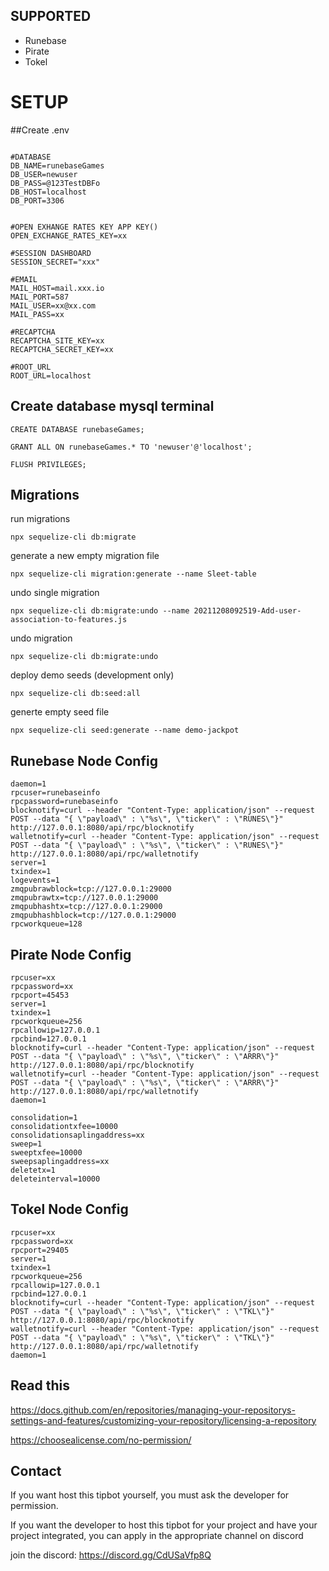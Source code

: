 ## SUPPORTED
- Runebase
- Pirate
- Tokel

# SETUP

##Create .env

```

#DATABASE
DB_NAME=runebaseGames
DB_USER=newuser
DB_PASS=@123TestDBFo
DB_HOST=localhost
DB_PORT=3306


#OPEN EXHANGE RATES KEY APP KEY()
OPEN_EXCHANGE_RATES_KEY=xx

#SESSION DASHBOARD
SESSION_SECRET="xxx"

#EMAIL
MAIL_HOST=mail.xxx.io
MAIL_PORT=587
MAIL_USER=xx@xx.com
MAIL_PASS=xx

#RECAPTCHA
RECAPTCHA_SITE_KEY=xx
RECAPTCHA_SECRET_KEY=xx

#ROOT_URL
ROOT_URL=localhost

```
## Create database mysql terminal
```
CREATE DATABASE runebaseGames;

GRANT ALL ON runebaseGames.* TO 'newuser'@'localhost';

FLUSH PRIVILEGES;
```

## Migrations

run migrations
````
npx sequelize-cli db:migrate
````

generate a new empty migration file
````
npx sequelize-cli migration:generate --name Sleet-table

````

undo single migration
````
npx sequelize-cli db:migrate:undo --name 20211208092519-Add-user-association-to-features.js

````

undo migration
````
npx sequelize-cli db:migrate:undo
````

deploy demo seeds (development only)
````
npx sequelize-cli db:seed:all
````

generte empty seed file
````
npx sequelize-cli seed:generate --name demo-jackpot
````



## Runebase Node Config
```
daemon=1
rpcuser=runebaseinfo
rpcpassword=runebaseinfo
blocknotify=curl --header "Content-Type: application/json" --request POST --data "{ \"payload\" : \"%s\", \"ticker\" : \"RUNES\"}" http://127.0.0.1:8080/api/rpc/blocknotify
walletnotify=curl --header "Content-Type: application/json" --request POST --data "{ \"payload\" : \"%s\", \"ticker\" : \"RUNES\"}" http://127.0.0.1:8080/api/rpc/walletnotify
server=1
txindex=1
logevents=1
zmqpubrawblock=tcp://127.0.0.1:29000
zmqpubrawtx=tcp://127.0.0.1:29000
zmqpubhashtx=tcp://127.0.0.1:29000
zmqpubhashblock=tcp://127.0.0.1:29000
rpcworkqueue=128

```


## Pirate Node Config
```
rpcuser=xx
rpcpassword=xx
rpcport=45453
server=1
txindex=1
rpcworkqueue=256
rpcallowip=127.0.0.1
rpcbind=127.0.0.1
blocknotify=curl --header "Content-Type: application/json" --request POST --data "{ \"payload\" : \"%s\", \"ticker\" : \"ARRR\"}" http://127.0.0.1:8080/api/rpc/blocknotify
walletnotify=curl --header "Content-Type: application/json" --request POST --data "{ \"payload\" : \"%s\", \"ticker\" : \"ARRR\"}" http://127.0.0.1:8080/api/rpc/walletnotify
daemon=1

consolidation=1
consolidationtxfee=10000
consolidationsaplingaddress=xx
sweep=1
sweeptxfee=10000
sweepsaplingaddress=xx
deletetx=1
deleteinterval=10000

```

## Tokel Node Config
```
rpcuser=xx
rpcpassword=xx
rpcport=29405
server=1
txindex=1
rpcworkqueue=256
rpcallowip=127.0.0.1
rpcbind=127.0.0.1
blocknotify=curl --header "Content-Type: application/json" --request POST --data "{ \"payload\" : \"%s\", \"ticker\" : \"TKL\"}" http://127.0.0.1:8080/api/rpc/blocknotify
walletnotify=curl --header "Content-Type: application/json" --request POST --data "{ \"payload\" : \"%s\", \"ticker\" : \"TKL\"}" http://127.0.0.1:8080/api/rpc/walletnotify
daemon=1

```

## Read this

https://docs.github.com/en/repositories/managing-your-repositorys-settings-and-features/customizing-your-repository/licensing-a-repository

https://choosealicense.com/no-permission/

## Contact

If you want host this tipbot yourself, you must ask the developer for permission.

If you want the developer to host this tipbot for your project and have your project integrated, you can apply in the appropriate channel on discord

join the discord:
https://discord.gg/CdUSaVfp8Q